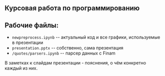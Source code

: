 ## Курсовая работа по программированию

## Рабочие файлы:

- `newpreprocess.ipynb` -- актуальный код и все графики, используемые в презентации
- `presentation.pptx` -- собственно, сама презентация
- `/quotes/parsers.ipynb` -- парсер данных с Finam

В заметках к слайдам презентации - пояснения, о чём конкретно каждый из них. 

